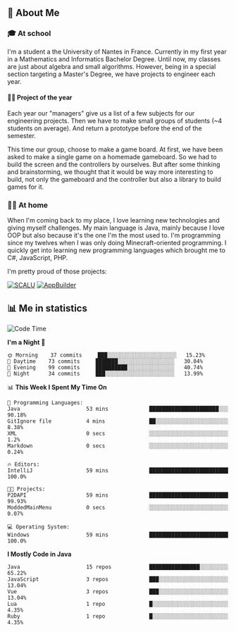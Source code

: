 ## 👀 About Me

### 🎓 At school

I'm a student a the University of Nantes in France. Currently in my first year in a Mathematics and Informatics Bachelor Degree. Until now, my classes are just about algebra and small algorithms. However, being in a special section targeting a Master's Degree, we have projects to engineer each year. 

#### 🔧🔬 Project of the year

Each year our "managers" give us a list of a few subjects for our engineering projects. Then we have to make small groups of students (~4 students on average). And return a prototype before the end of the semester.

This time our group, choose to make a game board. At first, we have been asked to make a single game on a homemade gameboard. So we had to build the screen and the controllers by ourselves. 
But after some thinking and brainstorming, we thought that it would be way more interesting to build, not only the gameboard and the controller but also a library to build games for it.

### 👨‍💻 At home

When I'm coming back to my place, I love learning new technologies and giving myself challenges. My main language is Java, mainly because I love OOP but also because it's the one I'm the most used to. I'm programming since my twelves when I was only doing Minecraft-oriented programming.  I quickly get into learning new programming languages which brought me to C#, JavaScript, PHP. 

I'm pretty proud of those projects:

[![SCALU](https://github-readme-stats.vercel.app/api/pin?username=renardfute&repo=SCALU)](https://github.com/renardfute/scalu)
[![AppBuilder](https://github-readme-stats.vercel.app/api/pin?username=pulsedev2&repo=AppBuilder)](https://github.com/pulsedev2/AppBuilder)

## 📊 Me in statistics
<!--START_SECTION:waka-->
![Code Time](http://img.shields.io/badge/Code%20Time-167%20hrs%2031%20mins-blue)

**I'm a Night 🦉** 

```text
🌞 Morning    37 commits     ███░░░░░░░░░░░░░░░░░░░░░░   15.23% 
🌆 Daytime    73 commits     ███████░░░░░░░░░░░░░░░░░░   30.04% 
🌃 Evening    99 commits     ██████████░░░░░░░░░░░░░░░   40.74% 
🌙 Night      34 commits     ███░░░░░░░░░░░░░░░░░░░░░░   13.99%

```


📊 **This Week I Spent My Time On** 

```text
💬 Programming Languages: 
Java                     53 mins             ██████████████████████░░░   90.18% 
GitIgnore file           4 mins              ██░░░░░░░░░░░░░░░░░░░░░░░   8.38% 
XML                      0 secs              ░░░░░░░░░░░░░░░░░░░░░░░░░   1.2% 
Markdown                 0 secs              ░░░░░░░░░░░░░░░░░░░░░░░░░   0.24%

🔥 Editors: 
IntelliJ                 59 mins             █████████████████████████   100.0%

🐱‍💻 Projects: 
P2DAPI                   59 mins             █████████████████████████   99.93% 
ModdedMainMenu           0 secs              ░░░░░░░░░░░░░░░░░░░░░░░░░   0.07%

💻 Operating System: 
Windows                  59 mins             █████████████████████████   100.0%

```

**I Mostly Code in Java** 

```text
Java                     15 repos            ████████████████░░░░░░░░░   65.22% 
JavaScript               3 repos             ███░░░░░░░░░░░░░░░░░░░░░░   13.04% 
Vue                      3 repos             ███░░░░░░░░░░░░░░░░░░░░░░   13.04% 
Lua                      1 repo              █░░░░░░░░░░░░░░░░░░░░░░░░   4.35% 
Ruby                     1 repo              █░░░░░░░░░░░░░░░░░░░░░░░░   4.35%

```



<!--END_SECTION:waka-->
